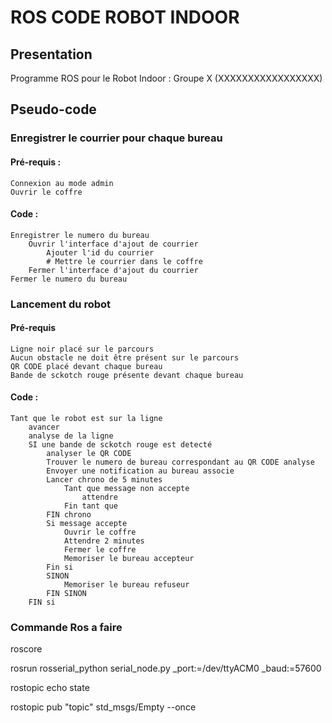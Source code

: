 # ROS CODE ROBOT INDOOR #


## Presentation ##

Programme ROS pour le Robot Indoor : Groupe X (XXXXXXXXXXXXXXXXX)


## Pseudo-code ##

### Enregistrer le courrier pour chaque bureau ###

#### Pré-requis : ####
	Connexion au mode admin
	Ouvrir le coffre

#### Code : ####
	Enregistrer le numero du bureau
		Ouvrir l'interface d'ajout de courrier
			Ajouter l'id du courrier
			# Mettre le courrier dans le coffre
		Fermer l'interface d'ajout du courrier
	Fermer le numero du bureau

### Lancement du robot ###

#### Pré-requis ####
	Ligne noir placé sur le parcours
	Aucun obstacle ne doit être présent sur le parcours
	QR CODE placé devant chaque bureau
	Bande de sckotch rouge présente devant chaque bureau

#### Code : ####
	Tant que le robot est sur la ligne
		avancer
		analyse de la ligne
		SI une bande de sckotch rouge est detecté
			analyser le QR CODE
			Trouver le numero de bureau correspondant au QR CODE analyse
			Envoyer une notification au bureau associe
			Lancer chrono de 5 minutes
				Tant que message non accepte
					attendre
				Fin tant que
			FIN chrono
			Si message accepte
				Ouvrir le coffre
				Attendre 2 minutes
				Fermer le coffre
				Memoriser le bureau accepteur
			Fin si
			SINON 
				Memoriser le bureau refuseur
			FIN SINON
		FIN si


### Commande Ros a faire ###

roscore

rosrun rosserial_python serial_node.py _port:=/dev/ttyACM0 _baud:=57600

rostopic echo state

rostopic pub "topic" std_msgs/Empty --once 






